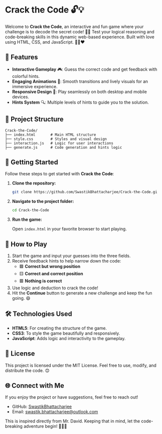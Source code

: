 # Crack the Code 🔓💡

Welcome to **Crack the Code**, an interactive and fun game where your challenge is to decode the secret code! 🚀✨ Test your logical reasoning and code-breaking skills in this dynamic web-based experience. Built with love using HTML, CSS, and JavaScript. 🧑‍💻❤️

## 🌟 Features

- **Interactive Gameplay** 🎮: Guess the correct code and get feedback with colorful hints.
- **Engaging Animations** 🎥: Smooth transitions and lively visuals for an immersive experience.
- **Responsive Design** 📱: Play seamlessly on both desktop and mobile devices.
- **Hints System** 🔍: Multiple levels of hints to guide you to the solution.

## 📂 Project Structure

```
Crack-the-Code/
├── index.html       # Main HTML structure
├── style.css        # Styles and visual design
├── interaction.js   # Logic for user interactions
├── generate.js      # Code generation and hints logic
```

## 🚀 Getting Started

Follow these steps to get started with **Crack the Code**:

1. **Clone the repository:**

   ```bash
   git clone https://github.com/SwastikBhattacharjee/Crack-the-Code.git
   ```

2. **Navigate to the project folder:**

   ```bash
   cd Crack-the-Code
   ```

3. **Run the game:**

   Open `index.html` in your favorite browser to start playing.

## 📖 How to Play

1. Start the game and input your guesses into the three fields.
2. Receive feedback hints to help narrow down the code:
   - 🟩 **Correct but wrong position**
   - 🟨 **Correct and correct position**
   - 🟥 **Nothing is correct**
3. Use logic and deduction to crack the code!
4. Hit the **Continue** button to generate a new challenge and keep the fun going. 😄

## 🛠️ Technologies Used

- **HTML5**: For creating the structure of the game.
- **CSS3**: To style the game beautifully and responsively.
- **JavaScript**: Adds logic and interactivity to the gameplay.

## 📜 License

This project is licensed under the MIT License. Feel free to use, modify, and distribute the code. 😊

## 🌐 Connect with Me

If you enjoy the project or have suggestions, feel free to reach out!

- GitHub: [SwastikBhattacharjee](https://github.com/SwastikBhattacharjee)
- Email: [swastik.bhattacharjee@outlook.com](mailto:swastik.bhattacharjee@outlook.com)

This is inspired directly from Mr. David. Keeping that in mind, let the code-breaking adventure begin! 🕵️‍♂️✨

